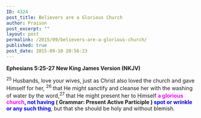 ```yaml
---
ID: 4324
post_title: Believers are a Glorious Church
author: Praison
post_excerpt: ""
layout: post
permalink: /2015/09/believers-are-a-glorious-church/
published: true
post_date: 2015-09-10 20:56:23
---
```

<strong>Ephesians 5:25-27</strong>
<strong> New King James Version (NKJV)</strong>

<span id="en-NKJV-29330" class="text Eph-5-25"><sup class="versenum">25 </sup>Husbands, love your wives, just as Christ also loved the church and gave Himself for her, </span><span id="en-NKJV-29331" class="text Eph-5-26"><sup class="versenum">26 </sup>that He might sanctify and cleanse her with the washing of water by the word,</span><span id="en-NKJV-29332" class="text Eph-5-27"><sup class="versenum">27 </sup>that He might present her to Himself <span style="color: #0000ff;"><strong><span style="color: #ff00ff;">a glorious church</span>, not having </strong></span><strong>( Grammar: Present Active Participle )</strong><span style="color: #0000ff;"><strong> spot or wrinkle or any such thing</strong></span>, but that she should be holy and without blemish.</span>